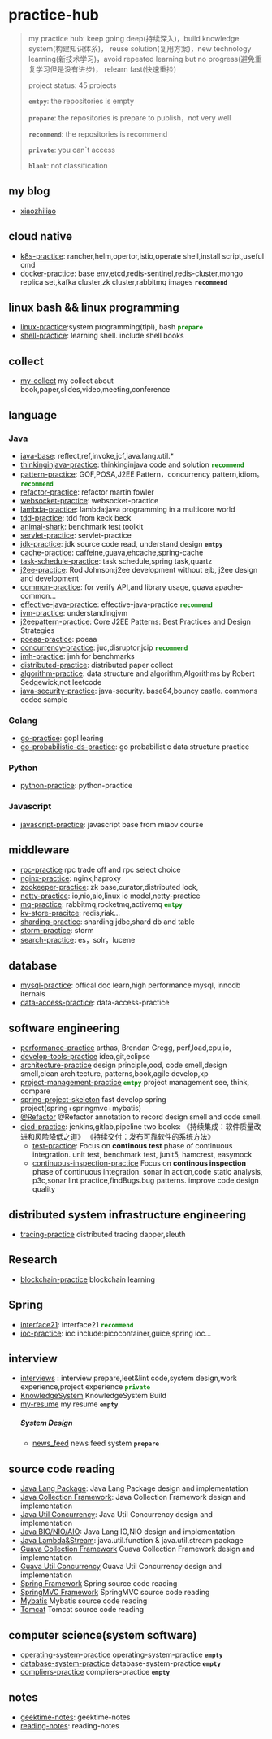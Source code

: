 # practice-hub
> my practice hub: keep going deep(持续深入)，build knowledge system(构建知识体系)，
> reuse solution(复用方案)，new technology learning(新技术学习)，avoid repeated learning but no progress(避免重复学习但是没有进步)，
> relearn fast(快速重捡)
>
> project status: 45 projects
>
> **`emtpy`**: the repositories is empty
>
> **`prepare`**: the repositories is prepare to publish，not very well
>
> **`recommend`**: the repositories is recommend
>
> **`private`**: you can`t access
>
> **`blank`**: not classification
>


## my blog
- [xiaozhiliao](https://xiaozhiliaoo.github.io/)

## cloud native
- [k8s-practice](https://github.com/xiaozhiliaoo/k8s-practice): rancher,helm,opertor,istio,operate shell,install script,useful cmd
- [docker-practice](https://github.com/xiaozhiliaoo/docker-practice): base env,etcd,redis-sentinel,redis-cluster,mongo replica set,kafka cluster,zk cluster,rabbitmq images **`recommend`**

## linux bash && linux programming
- [linux-practice](https://github.com/xiaozhiliaoo/linux-practice):system programming(tlpi), bash <font color=green>**`prepare`**</font>
- [shell-practice](https://github.com/xiaozhiliaoo/shell-practice): learning shell. include shell books


## collect
- [my-collect](https://github.com/xiaozhiliaoo/my-collect) my collect about book,paper,slides,video,meeting,conference


## language

### Java
- [java-base](https://github.com/xiaozhiliaoo/java-base-practice): reflect,ref,invoke,jcf,java.lang.util.*
- [thinkinginjava-practice](https://github.com/xiaozhiliaoo/thinkinginjava-practice): thinkinginjava code and solution <font color=green>**`recommend`**</font>
- [pattern-practice](https://github.com/xiaozhiliaoo/pattern-practice):  GOF,POSA,J2EE Pattern，concurrency pattern,idiom。 <font color=green>**`recommend`**</font>
- [refactor-practice](https://github.com/xiaozhiliaoo/refactor-practice): refactor martin fowler
- [websocket-practice](https://github.com/xiaozhiliaoo/websocket-practice): websocket-practice
- [lambda-practice](https://github.com/xiaozhiliaoo/lambda-practice): lambda:java programming in a multicore world
- [tdd-practice](https://github.com/xiaozhiliaoo/tdd-practice): tdd from keck beck
- [animal-shark](https://github.com/xiaozhiliaoo/animal-shark): benchmark test toolkit
- [servlet-practice](https://github.com/xiaozhiliaoo/servlet-practice): servlet-practice
- [jdk-practice](https://github.com/xiaozhiliaoo/jdk-practice): jdk source code read, understand,design **`emtpy`**                                                             
- [cache-practice](https://github.com/xiaozhiliaoo/cache-practice): caffeine,guava,ehcache,spring-cache
- [task-schedule-practice](https://github.com/xiaozhiliaoo/task-schedule-practice): task schedule,spring task,quartz
- [j2ee-practice](https://github.com/xiaozhiliaoo/j2ee-practice): Rod Johnson:j2ee development without ejb, j2ee design and development
- [common-practice](https://github.com/xiaozhiliaoo/common-practice): for verify API,and library usage, guava,apache-common...                                                                       
- [effective-java-practice](https://github.com/xiaozhiliaoo/effective-java-practice): effective-java-practice <font color=green>**`recommend`**</font>
- [jvm-practice](https://github.com/xiaozhiliaoo/jvm-practice): understandingjvm
- [j2eepattern-practice](https://github.com/xiaozhiliaoo/j2eepattern-practice): Core J2EE Patterns: Best Practices and Design Strategies
- [poeaa-practice](https://github.com/xiaozhiliaoo/poeaa-practice): poeaa
- [concurrency-practice](https://github.com/xiaozhiliaoo/concurrency-practice): juc,disruptor,jcip <font color=green>**`recommend`**</font>
- [jmh-practice](https://github.com/xiaozhiliaoo/jmh-practice): jmh for benchmarks
- [distributed-practice](https://github.com/xiaozhiliaoo/distributed-practice): distributed paper collect                                                                            
- [algorithm-practice](https://github.com/xiaozhiliaoo/algorithm-practice): data structure and algorithm,Algorithms by Robert Sedgewick,not leetcode
- [java-security-practice](https://github.com/xiaozhiliaoo/java-security-practice): java-security. base64,bouncy castle. commons codec sample

### Golang
- [go-practice](https://github.com/xiaozhiliaoo/go-practice): gopl learing
- [go-probabilistic-ds-practice](https://github.com/xiaozhiliaoo/go-probabilistic-ds-practice): go probabilistic data structure practice


### Python
- [python-practice](https://github.com/xiaozhiliaoo/python-practice): python-practice


### Javascript
- [javascript-practice](https://github.com/xiaozhiliaoo/javascript-practice): javascript base from miaov course



## middleware
- [rpc-practice](https://github.com/xiaozhiliaoo/rpc-practice) rpc trade off and rpc select choice
- [nginx-practice](https://github.com/xiaozhiliaoo/nginx-practice): nginx,haproxy
- [zookeeper-practice](https://github.com/xiaozhiliaoo/zookeeper-practice): zk base,curator,distributed lock,
- [netty-practice](https://github.com/xiaozhiliaoo/netty-practice): io,nio,aio,linux io model,netty-practice
- [mq-practice](https://github.com/xiaozhiliaoo/mq-practice): rabbitmq,rocketmq,activemq <font color=green>**`emtpy`**</font>
- [kv-store-pracitce](https://github.com/xiaozhiliaoo/kv-store-pracitce): redis,riak...
- [sharding-practice](https://github.com/xiaozhiliaoo/sharding-practice): sharding jdbc,shard db and table
- [storm-practice](https://github.com/xiaozhiliaoo/storm-practice): storm 
- [search-practice](https://github.com/xiaozhiliaoo/search-practice): es，solr，lucene

## database 
- [mysql-practice](https://github.com/xiaozhiliaoo/mysql-practice): offical doc learn,high performance mysql, innodb iternals
- [data-access-practice](https://github.com/xiaozhiliaoo/data-access-practice): data-access-practice

## software engineering
- [performance-practice](https://github.com/xiaozhiliaoo/performance-practice) arthas, Brendan Gregg, perf,load,cpu,io,
- [develop-tools-practice](https://github.com/xiaozhiliaoo/develop-tools-practice) idea,git,eclipse 
- [architecture-practice](https://github.com/xiaozhiliaoo/architecture-practice) design principle,ood, code smell,design smell,clean architecture, patterns,book,agile develop,xp 
- [project-management-practice](https://github.com/xiaozhiliaoo/project-management-practice.git) <font color=green>**`emtpy`**</font> project management see, think, compare
- [spring-project-skeleton](https://github.com/xiaozhiliaoo/spring-project-skeleton) fast develop spring project(spring+springmvc+mybatis)
- [@Refactor](https://github.com/xiaozhiliaoo/refactor) @Refactor annotation to record design smell and code smell.
- [cicd-practice](https://github.com/xiaozhiliaoo/cicd-practice): jenkins,gitlab,pipeline two books: 《持续集成：软件质量改进和风险降低之道》 《持续交付：发布可靠软件的系统方法》
  - [test-practice](https://github.com/xiaozhiliaoo/test-practice):    Focus on **continous test** phase of continuous integration. unit test, benchmark test, junit5, hamcrest, easymock 
  - [continuous-inspection-practice](https://github.com/xiaozhiliaoo/continuous-inspection-practice) Focus on **continous inspection** phase of continuous integration. sonar in action,code static analysis, p3c,sonar lint practice,findBugs.bug patterns. improve code,design quality

## distributed system infrastructure engineering
- [tracing-practice](https://github.com/xiaozhiliaoo/tracing-practice) distributed tracing dapper,sleuth


## Research
- [blockchain-practice](https://github.com/xiaozhiliaoo/blockchain-practice) blockchain learning


## Spring
- [interface21](https://github.com/xiaozhiliaoo/interface21): interface21 <font color=green>**`recommend`**</font>
- [ioc-practice](https://github.com/xiaozhiliaoo/ioc-practice): ioc include:picocontainer,guice,spring ioc...

## interview
- [interviews](https://github.com/xiaozhiliaoo/interviews) : interview prepare,leet&lint code,system design,work experience,project experience <font color=green>**`private`**</font>
- [KnowledgeSystem](https://github.com/xiaozhiliaoo/KnowledgeSystem) KnowledgeSystem Build
- [my-resume](https://github.com/xiaozhiliaoo/my-resume) my resume **`empty`**
    ##### System Design
    - [news_feed](https://github.com/xiaozhiliaoo/news_feed) news feed system **`prepare`**

## source code reading
- [Java Lang Package](https://github.com/xiaozhiliaoo/java-lang-reading): Java Lang Package design and implementation
- [Java Collection Framework](https://github.com/xiaozhiliaoo/jcf-reading): Java Collection Framework  design and implementation
- [Java Util Concurrency](https://github.com/xiaozhiliaoo/juc-reading): Java Util Concurrency design and implementation
- [Java BIO/NIO/AIO](https://github.com/xiaozhiliaoo/io-reading): Java Lang IO,NIO design and implementation
- [Java Lambda&Stream](https://github.com/xiaozhiliaoo/java-function-stream-reading): java.util.function & java.util.stream package
- [Guava Collection Framework](https://github.com/xiaozhiliaoo/guava-collections-reading) Guava Collection Framework design and implementation
- [Guava Util Concurrency](https://github.com/xiaozhiliaoo/guava-concurrency-reading) Guava Util Concurrency design and implementation
- [Spring Framework](https://github.com/xiaozhiliaoo/spring-reading) Spring source code reading
- [SpringMVC Framework](https://github.com/xiaozhiliaoo/spring-mvc-reading) SpringMVC source code reading
- [Mybatis](https://github.com/xiaozhiliaoo/mybatis-reading) Mybatis source code reading
- [Tomcat](https://github.com/xiaozhiliaoo/tomcat-reading) Tomcat source code reading



## computer science(system software)
- [operating-system-practice](https://github.com/xiaozhiliaoo/operating-system-practice) operating-system-practice **`empty`**
- [database-system-practice](https://github.com/xiaozhiliaoo/database-system-practice) database-system-practice **`empty`**
- [compliers-practice](https://github.com/xiaozhiliaoo/compliers-practice) compliers-practice **`empty`**

## notes
- [geektime-notes](https://github.com/xiaozhiliaoo/geektime-notes): geektime-notes
- [reading-notes](https://github.com/xiaozhiliaoo/reading-notes): reading-notes
